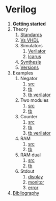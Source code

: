 # Verilog

1.  [**Getting started**](getting-started.md)
1.  Theory
    1.  [Standards](standards.md)
    1.  [Vs VHDL](vs-vhdl.md)
    1.  Simulators
        1. [Verilator](verilator.md)
        1. [Icarus](icarus.md)
    1.  [Synthesis](synthesis.md)
    1.  [Versions](versions.md)
1.  Examples
    1.  Negator
        1.  [src](negator.v)
        1.  [tb](negator_tb.v)
        1.  [tb verilator](negator.cpp)
    1.  Two modules
        1.  [src](two_modules.v)
        1.  [tb](two_modules_tb.v)
    1.  Counter
        1.  [src](counter.v)
        1.  [tb](counter_tb.v)
        1.  [tb verilator](counter.cpp)
    1.  RAM
        1.  [src](ram.v)
        1.  [tb](ram_tb.v)
    1.  RAM dual
        1.  [src](ram_dual.v)
        1.  [tb](ram_dual_tb.v)
    1.  Stdout
        1.  [display](display_tb.v)
        1.  [monitor](monitor_tb.v)
        1.  [error](error_tb.v)
1.  [Bibliography](bibliography.md)

